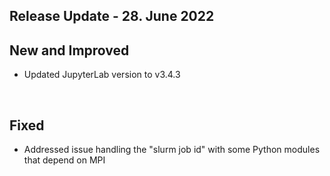 ## Release Update - 28. June 2022

## New and Improved

-   Updated JupyterLab version to v3.4.3

 

## Fixed

-   Addressed issue handling the "slurm job id" with some Python modules
    that depend on MPI
